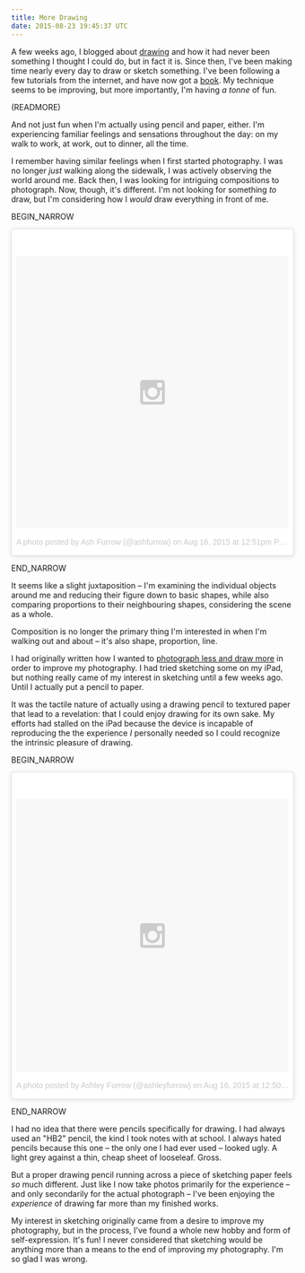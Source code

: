```yaml
---
title: More Drawing
date: 2015-08-23 19:45:37 UTC
---
```


A few weeks ago, I blogged about [drawing](/blog/drawing/) and how it had never been something I thought I could do, but in fact it is. Since then, I've been making time nearly every day to draw or sketch something. I've been following a few tutorials from the internet, and have now got a [book](http://amzn.to/1PwDPtg). My technique seems to be improving, but more importantly, I'm having _a tonne_ of fun. 

(READMORE)

And not just fun when I'm actually using pencil and paper, either. I'm experiencing familiar feelings and sensations throughout the day: on my walk to work, at work, out to dinner, all the time. 

I remember having similar feelings when I first started photography. I was no longer _just_ walking along the sidewalk, I was actively observing the world around me. Back then, I was looking for intriguing compositions to photograph. Now, though, it's different. I'm not looking for something _to_ draw, but I'm considering how I _would_ draw everything in front of me. 

BEGIN_NARROW

<blockquote class="instagram-media" data-instgrm-version="4" style=" background:#FFF; border:0; border-radius:3px; box-shadow:0 0 1px 0 rgba(0,0,0,0.5),0 1px 10px 0 rgba(0,0,0,0.15); margin: 1px; padding:0; width:99.375%; width:-webkit-calc(100% - 2px); width:calc(100% - 2px);"><div style="padding:8px;"> <div style=" background:#F8F8F8; line-height:0; margin-top:40px; padding:50% 0; text-align:center; width:100%;"> <div style=" background:url(data:image/png;base64,iVBORw0KGgoAAAANSUhEUgAAACwAAAAsCAMAAAApWqozAAAAGFBMVEUiIiI9PT0eHh4gIB4hIBkcHBwcHBwcHBydr+JQAAAACHRSTlMABA4YHyQsM5jtaMwAAADfSURBVDjL7ZVBEgMhCAQBAf//42xcNbpAqakcM0ftUmFAAIBE81IqBJdS3lS6zs3bIpB9WED3YYXFPmHRfT8sgyrCP1x8uEUxLMzNWElFOYCV6mHWWwMzdPEKHlhLw7NWJqkHc4uIZphavDzA2JPzUDsBZziNae2S6owH8xPmX8G7zzgKEOPUoYHvGz1TBCxMkd3kwNVbU0gKHkx+iZILf77IofhrY1nYFnB/lQPb79drWOyJVa/DAvg9B/rLB4cC+Nqgdz/TvBbBnr6GBReqn/nRmDgaQEej7WhonozjF+Y2I/fZou/qAAAAAElFTkSuQmCC); display:block; height:44px; margin:0 auto -44px; position:relative; top:-22px; width:44px;"></div></div><p style=" color:#c9c8cd; font-family:Arial,sans-serif; font-size:14px; line-height:17px; margin-bottom:0; margin-top:8px; overflow:hidden; padding:8px 0 7px; text-align:center; text-overflow:ellipsis; white-space:nowrap;"><a href="https://instagram.com/p/6dOWGOjBii/" style=" color:#c9c8cd; font-family:Arial,sans-serif; font-size:14px; font-style:normal; font-weight:normal; line-height:17px; text-decoration:none;" target="_top">A photo posted by Ash Furrow (@ashfurrow)</a> on <time style=" font-family:Arial,sans-serif; font-size:14px; line-height:17px;" datetime="2015-08-16T19:51:12+00:00">Aug 16, 2015 at 12:51pm PDT</time></p></div></blockquote>

<script async defer src="//platform.instagram.com/en_US/embeds.js"></script>

END_NARROW

It seems like a slight juxtaposition – I'm examining the individual objects around me and reducing their figure down to basic shapes, while also comparing proportions to their neighbouring shapes, considering the scene as a whole. 

Composition is no longer the primary thing I'm interested in when I'm walking out and about – it's also shape, proportion, line. 

I had originally written how I wanted to [photograph less and draw more](/blog/photograph-less-draw-more/) in order to improve my photography. I had tried sketching some on my iPad, but nothing really came of my interest in sketching until a few weeks ago. Until I actually put a pencil to paper. 

It was the tactile nature of actually using a drawing pencil to textured paper that lead to a revelation: that I could enjoy drawing for its own sake. My efforts had stalled on the iPad because the device is incapable of reproducing the the experience _I_ personally needed so I could recognize the intrinsic pleasure of drawing.

BEGIN_NARROW

<blockquote class="instagram-media" data-instgrm-version="4" style=" background:#FFF; border:0; border-radius:3px; box-shadow:0 0 1px 0 rgba(0,0,0,0.5),0 1px 10px 0 rgba(0,0,0,0.15); margin: 1px; padding:0; width:99.375%; width:-webkit-calc(100% - 2px); width:calc(100% - 2px);"><div style="padding:8px;"> <div style=" background:#F8F8F8; line-height:0; margin-top:40px; padding:50% 0; text-align:center; width:100%;"> <div style=" background:url(data:image/png;base64,iVBORw0KGgoAAAANSUhEUgAAACwAAAAsCAMAAAApWqozAAAAGFBMVEUiIiI9PT0eHh4gIB4hIBkcHBwcHBwcHBydr+JQAAAACHRSTlMABA4YHyQsM5jtaMwAAADfSURBVDjL7ZVBEgMhCAQBAf//42xcNbpAqakcM0ftUmFAAIBE81IqBJdS3lS6zs3bIpB9WED3YYXFPmHRfT8sgyrCP1x8uEUxLMzNWElFOYCV6mHWWwMzdPEKHlhLw7NWJqkHc4uIZphavDzA2JPzUDsBZziNae2S6owH8xPmX8G7zzgKEOPUoYHvGz1TBCxMkd3kwNVbU0gKHkx+iZILf77IofhrY1nYFnB/lQPb79drWOyJVa/DAvg9B/rLB4cC+Nqgdz/TvBbBnr6GBReqn/nRmDgaQEej7WhonozjF+Y2I/fZou/qAAAAAElFTkSuQmCC); display:block; height:44px; margin:0 auto -44px; position:relative; top:-22px; width:44px;"></div></div><p style=" color:#c9c8cd; font-family:Arial,sans-serif; font-size:14px; line-height:17px; margin-bottom:0; margin-top:8px; overflow:hidden; padding:8px 0 7px; text-align:center; text-overflow:ellipsis; white-space:nowrap;"><a href="https://instagram.com/p/6dONonSOUT/" style=" color:#c9c8cd; font-family:Arial,sans-serif; font-size:14px; font-style:normal; font-weight:normal; line-height:17px; text-decoration:none;" target="_top">A photo posted by Ashley Furrow (@ashleyfurrow)</a> on <time style=" font-family:Arial,sans-serif; font-size:14px; line-height:17px;" datetime="2015-08-16T19:50:03+00:00">Aug 16, 2015 at 12:50pm PDT</time></p></div></blockquote>

<script async defer src="//platform.instagram.com/en_US/embeds.js"></script>

END_NARROW

I had no idea that there were pencils specifically for drawing. I had always used an "HB2" pencil, the kind I took notes with at school. I always hated pencils because this one – the only one I had ever used – looked ugly. A light grey against a thin, cheap sheet of looseleaf. Gross. 

But a proper drawing pencil running across a piece of sketching paper feels _so_ much different. Just like I now take photos primarily for the experience – and only secondarily for the actual photograph – I've been enjoying the _experience_ of drawing far more than my finished works. 

My interest in sketching originally came from a desire to improve my photography, but in the process, I've found a whole new hobby and form of self-expression. It's fun! I never considered that sketching would be anything more than a means to the end of improving my photography. I'm so glad I was wrong. 
